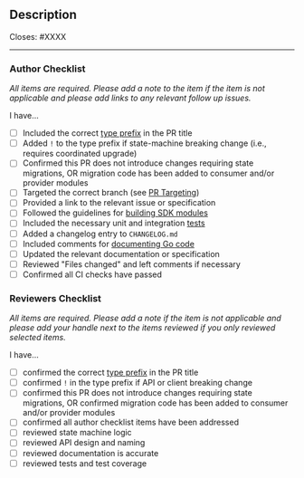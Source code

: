 <!--
The production pull request template is for types feat, fix, or refactor.
-->

## Description

Closes: #XXXX

<!-- Add a description of the changes that this PR introduces and the files that
are the most critical to review. -->

---

### Author Checklist

*All items are required. Please add a note to the item if the item is not applicable and
please add links to any relevant follow up issues.*

I have...

* [ ] Included the correct [type prefix](https://github.com/commitizen/conventional-commit-types/blob/v3.0.0/index.json) in the PR title
* [ ] Added `!` to the type prefix if state-machine breaking change (i.e., requires coordinated upgrade)
* [ ] Confirmed this PR does not introduce changes requiring state migrations, OR migration code has been added to consumer and/or provider modules
* [ ] Targeted the correct branch (see [PR Targeting](https://github.com/cosmos/interchain-security/blob/main/CONTRIBUTING.md#pr-targeting))
* [ ] Provided a link to the relevant issue or specification
* [ ] Followed the guidelines for [building SDK modules](https://github.com/cosmos/cosmos-sdk/blob/main/docs/docs/building-modules)
* [ ] Included the necessary unit and integration [tests](https://github.com/cosmos/interchain-security/blob/main/CONTRIBUTING.md#testing)
* [ ] Added a changelog entry to `CHANGELOG.md`
* [ ] Included comments for [documenting Go code](https://blog.golang.org/godoc)
* [ ] Updated the relevant documentation or specification
* [ ] Reviewed "Files changed" and left comments if necessary <!-- relevant if the changes are not obvious  -->
* [ ] Confirmed all CI checks have passed

### Reviewers Checklist

*All items are required. Please add a note if the item is not applicable and please add
your handle next to the items reviewed if you only reviewed selected items.*

I have...

* [ ] confirmed the correct [type prefix](https://github.com/commitizen/conventional-commit-types/blob/v3.0.0/index.json) in the PR title
* [ ] confirmed `!` in the type prefix if API or client breaking change
* [ ] confirmed this PR does not introduce changes requiring state migrations, OR confirmed migration code has been added to consumer and/or provider modules
* [ ] confirmed all author checklist items have been addressed
* [ ] reviewed state machine logic
* [ ] reviewed API design and naming
* [ ] reviewed documentation is accurate
* [ ] reviewed tests and test coverage

